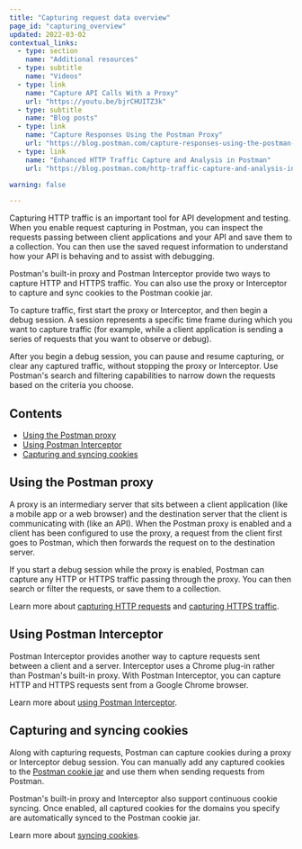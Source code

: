 ```yaml
---
title: "Capturing request data overview"
page_id: "capturing_overview"
updated: 2022-03-02
contextual_links:
  - type: section
    name: "Additional resources"
  - type: subtitle
    name: "Videos"
  - type: link
    name: "Capture API Calls With a Proxy"
    url: "https://youtu.be/bjrCHUITZ3k"
  - type: subtitle
    name: "Blog posts"
  - type: link
    name: "Capture Responses Using the Postman Proxy"
    url: "https://blog.postman.com/capture-responses-using-the-postman-proxy/"
  - type: link
    name: "Enhanced HTTP Traffic Capture and Analysis in Postman"
    url: "https://blog.postman.com/http-traffic-capture-and-analysis-in-postman/"

warning: false

---
```


Capturing HTTP traffic is an important tool for API development and testing. When you enable request capturing in Postman, you can inspect the requests passing between client applications and your API and save them to a collection. You can then use the saved request information to understand how your API is behaving and to assist with debugging.

Postman's built-in proxy and Postman Interceptor provide two ways to capture HTTP and HTTPS traffic. You can also use the proxy or Interceptor to capture and sync cookies to the Postman cookie jar.

To capture traffic, first start the proxy or Interceptor, and then begin a debug session. A session represents a specific time frame during which you want to capture traffic (for example, while a client application is sending a series of requests that you want to observe or debug).

After you begin a debug session, you can pause and resume capturing, or clear any captured traffic, without stopping the proxy or Interceptor. Use Postman's search and filtering capabilities to narrow down the requests based on the criteria you choose.

## Contents

* [Using the Postman proxy](#using-the-postman-proxy)
* [Using Postman Interceptor](#using-the-postman-proxy)
* [Capturing and syncing cookies](#capturing-and-syncing-cookies)

## Using the Postman proxy

A proxy is an intermediary server that sits between a client application (like a mobile app or a web browser) and the destination server that the client is communicating with (like an API). When the Postman proxy is enabled and a client has been configured to use the proxy, a request from the client first goes to Postman, which then forwards the request on to the destination server.

If you start a debug session while the proxy is enabled, Postman can capture any HTTP or HTTPS traffic passing through the proxy. You can then search or filter the requests, or save them to a collection.

Learn more about [capturing HTTP requests](/docs/sending-requests/capturing-request-data/capturing-http-requests/) and [capturing HTTPS traffic](/docs/sending-requests/capturing-request-data/capturing-https-traffic/).

## Using Postman Interceptor

Postman Interceptor provides another way to capture requests sent between a client and a server. Interceptor uses a Chrome plug-in rather than Postman's built-in proxy. With Postman Interceptor, you can capture HTTP and HTTPS requests sent from a Google Chrome browser.

Learn more about [using Postman Interceptor](/docs/sending-requests/capturing-request-data/interceptor/).

## Capturing and syncing cookies

Along with capturing requests, Postman can capture cookies during a proxy or Interceptor debug session. You can manually add any captured cookies to the [Postman cookie jar](/docs/sending-requests/cookies/) and use them when sending requests from Postman.

Postman's built-in proxy and Interceptor also support continuous cookie syncing. Once enabled, all captured cookies for the domains you specify are automatically synced to the Postman cookie jar.

Learn more about [syncing cookies](/docs/sending-requests/capturing-request-data/syncing-cookies/).
